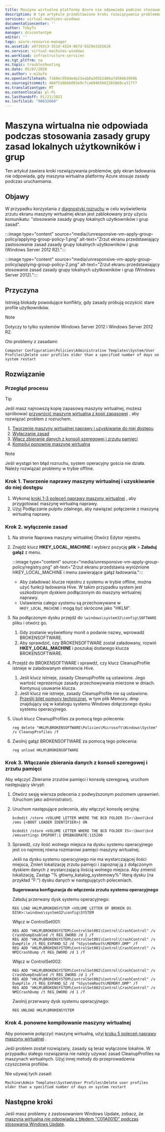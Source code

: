 ```yaml
---
title: Maszyna wirtualna platformy Azure nie odpowiada podczas stosowania zasad
description: W tym artykule przedstawiono kroki rozwiązywania problemów, w których ekran ładowania nie reaguje, gdy podczas uruchamiania na maszynie wirtualnej platformy Azure zostanie zastosowane zasady.
services: virtual-machines-windows
documentationcenter: ''
author: TobyTu
manager: dcscontentpm
editor: ''
tags: azure-resource-manager
ms.assetid: a97393c3-351d-4324-867d-9329e31b5628
ms.service: virtual-machines-windows
ms.workload: infrastructure-services
ms.tgt_pltfrm: na
ms.topic: troubleshooting
ms.date: 05/07/2020
ms.author: v-mibufo
ms.openlocfilehash: 7160ec9564ede21eab0a205b2d66a7d566639506
ms.sourcegitcommit: 484f510bbb093e9cfca694b56622b5860ca317f7
ms.translationtype: MT
ms.contentlocale: pl-PL
ms.lasthandoff: 01/21/2021
ms.locfileid: "98632660"
---
```

# <a name="vm-is-unresponsive-when-applying-group-policy-local-users-and-groups-policy"></a>Maszyna wirtualna nie odpowiada podczas stosowania zasady grupy zasad lokalnych użytkowników i grup

Ten artykuł zawiera kroki rozwiązywania problemów, gdy ekran ładowania nie odpowiada, gdy maszyna wirtualna platformy Azure stosuje zasady podczas uruchamiania.

## <a name="symptoms"></a>Objawy

W przypadku korzystania z [diagnostyki rozruchu](./boot-diagnostics.md) w celu wyświetlenia zrzutu ekranu maszyny wirtualnej ekran jest zablokowany przy użyciu komunikatu: "stosowanie zasady grupy lokalnych użytkowników i grup zasad".

:::image type="content" source="media//unresponsive-vm-apply-group-policy/applying-group-policy-1.png" alt-text="Zrzut ekranu przedstawiający zastosowanie zasad zasady grupy lokalnych użytkowników i grup (Windows Server 2012 R2).":::

:::image type="content" source="media/unresponsive-vm-apply-group-policy/applying-group-policy-2.png" alt-text="Zrzut ekranu przedstawiający stosowanie zasad zasady grupy lokalnych użytkowników i grup (Windows Server 2012).":::

## <a name="cause"></a>Przyczyna

Istnieją blokady powodujące konflikty, gdy zasady próbują oczyścić stare profile użytkowników.

> [!NOTE]
> Dotyczy to tylko systemów Windows Server 2012 i Windows Server 2012 R2.

Oto problemy z zasadami:

`Computer Configuration\Policies\Administrative Templates\System/User Profiles\Delete user profiles older than a specified number of days on system restart`

## <a name="resolution"></a>Rozwiązanie

### <a name="process-overview"></a>Przegląd procesu

> [!TIP]
> Jeśli masz najnowszą kopię zapasową maszyny wirtualnej, możesz spróbować [przywrócić maszynę wirtualną z kopii zapasowej](../../backup/backup-azure-arm-restore-vms.md) , aby rozwiązać problem z rozruchem.

1. [Tworzenie maszyny wirtualnej naprawy i uzyskiwanie do niej dostępu](#step-1-create-and-access-a-repair-vm)
1. [Wyłączanie zasad](#step-2-disable-the-policy)
1. [Włącz zbieranie danych z konsoli szeregowej i zrzutu pamięci](#step-3-enable-serial-console-and-memory-dump-collection)
1. [Kompiluj ponownie maszynę wirtualną](#step-4-rebuild-the-vm)

> [!NOTE]
> Jeśli wystąpi ten błąd rozruchu, system operacyjny gościa nie działa. Należy rozwiązać problemy w trybie offline.

### <a name="step-1-create-and-access-a-repair-vm"></a>Krok 1. Tworzenie naprawy maszyny wirtualnej i uzyskiwanie do niej dostępu

1. Wykonaj [kroki 1-3 poleceń naprawy maszyny wirtualnej](./repair-windows-vm-using-azure-virtual-machine-repair-commands.md#repair-process-example) , aby przygotować maszynę wirtualną naprawy.
2. Użyj Podłączanie pulpitu zdalnego, aby nawiązać połączenie z maszyną wirtualną naprawy.

### <a name="step-2-disable-the-policy"></a>Krok 2. wyłączenie zasad

1. Na stronie Naprawa maszyny wirtualnej Otwórz Edytor rejestru.
1. Znajdź klucz **HKEY_LOCAL_MACHINE** i wybierz pozycję **plik**  >  **Załaduj gałąź** z menu.

    :::image type="content" source="media/unresponsive-vm-apply-group-policy/registry.png" alt-text="Zrzut ekranu przedstawia wyróżnione HKEY_LOCAL_MACHINE i menu zawierające gałąź ładowania.":::

    - Aby załadować klucze rejestru z systemu w trybie offline, można użyć funkcji ładowania Hive. W takim przypadku system jest uszkodzonym dyskiem podłączonym do maszyny wirtualnej naprawy.
    - Ustawienia całego systemu są przechowywane w `HKEY_LOCAL_MACHINE` i mogą być skrócone jako "HKLM".
1. Na podłączonym dysku przejdź do `\windows\system32\config\SOFTWARE` pliku i otwórz go.

    1. Gdy zostanie wyświetlony monit o podanie nazwy, wprowadź BROKENSOFTWARE.
    1. Aby sprawdzić, czy BROKENSOFTWARE został załadowany, rozwiń **HKEY_LOCAL_MACHINE** i poszukaj dodanego klucza BROKENSOFTWARE.
1. Przejdź do BROKENSOFTWARE i sprawdź, czy klucz CleanupProfile istnieje w załadowanym elemencie Hive.

    1. Jeśli klucz istnieje, zasady CleanupProfile są ustawione. Jego wartość reprezentuje zasady przechowywania mierzone w dniach. Kontynuuj usuwanie klucza.
    1. Jeśli klucz nie istnieje, zasady CleanupProfile nie są ustawione. [Prześlij bilet pomocy technicznej](https://portal.azure.com/?#blade/Microsoft_Azure_Support/HelpAndSupportBlade), w tym plik Memory. dmp znajdujący się w katalogu systemu Windows dołączonego dysku systemu operacyjnego.

1. Usuń klucz CleanupProfiles za pomocą tego polecenia:

    ```
    reg delete "HKLM\BROKENSOFTWARE\Policies\Microsoft\Windows\System" /v CleanupProfiles /f
    ```
1.  Zwolnij gałąź BROKENSOFTWARE za pomocą tego polecenia:

    ```
    reg unload HKLM\BROKENSOFTWARE
    ```

### <a name="step-3-enable-serial-console-and-memory-dump-collection"></a>Krok 3. Włączanie zbierania danych z konsoli szeregowej i zrzutu pamięci

Aby włączyć Zbieranie zrzutów pamięci i konsolę szeregową, uruchom następujący skrypt:

1. Otwórz sesję wiersza polecenia z podwyższonym poziomem uprawnień. (Uruchom jako administrator).
1. Uruchom następujące polecenia, aby włączyć konsolę seryjną:
    
    ```
    bcdedit /store <VOLUME LETTER WHERE THE BCD FOLDER IS>:\boot\bcd /ems {<BOOT LOADER IDENTIFIER>} ON
    ```

    ```
    bcdedit /store <VOLUME LETTER WHERE THE BCD FOLDER IS>:\boot\bcd /emssettings EMSPORT:1 EMSBAUDRATE:115200
    ```
1. Sprawdź, czy ilość wolnego miejsca na dysku systemu operacyjnego jest co najmniej równa rozmiarowi pamięci maszyny wirtualnej.

    Jeśli na dysku systemu operacyjnego nie ma wystarczającej ilości miejsca, Zmień lokalizację zrzutu pamięci i zapoznaj ją z dołączonym dyskiem danych z wystarczającą ilością wolnego miejsca. Aby zmienić lokalizację, Zastąp "% główny_katalog_systemowy%" literą dysku (na przykład "F:") dysku danych w następujących poleceniach.

    **Sugerowana konfiguracja do włączenia zrzutu systemu operacyjnego**

    Załaduj przerwany dysk systemu operacyjnego:

    ```
    REG LOAD HKLM\BROKENSYSTEM <VOLUME LETTER OF BROKEN OS DISK>:\windows\system32\config\SYSTEM
    ```

    Włącz w ControlSet001:
    
    ```
    REG ADD "HKLM\BROKENSYSTEM\ControlSet001\Control\CrashControl" /v CrashDumpEnabled /t REG_DWORD /d 1 /f 
    REG ADD "HKLM\BROKENSYSTEM\ControlSet001\Control\CrashControl" /v DumpFile /t REG_EXPAND_SZ /d "%SystemRoot%\MEMORY.DMP" /f 
    REG ADD "HKLM\BROKENSYSTEM\ControlSet001\Control\CrashControl" /v NMICrashDump /t REG_DWORD /d 1 /f 
    ```

    Włącz w ControlSet002:
    
    ```
    REG ADD "HKLM\BROKENSYSTEM\ControlSet002\Control\CrashControl" /v CrashDumpEnabled /t REG_DWORD /d 1 /f 
    REG ADD "HKLM\BROKENSYSTEM\ControlSet002\Control\CrashControl" /v DumpFile /t REG_EXPAND_SZ /d "%SystemRoot%\MEMORY.DMP" /f 
    REG ADD "HKLM\BROKENSYSTEM\ControlSet002\Control\CrashControl" /v NMICrashDump /t REG_DWORD /d 1 /f 
    ```
    
    Zwolnij przerwany dysk systemu operacyjnego:

    ```
    REG UNLOAD HKLM\BROKENSYSTEM
    ```

### <a name="step-4-rebuild-the-vm"></a>Krok 4. ponowne kompilowanie maszyny wirtualnej

Aby ponownie połączyć maszynę wirtualną, użyj [kroku 5 poleceń naprawy maszyny wirtualnej](./repair-windows-vm-using-azure-virtual-machine-repair-commands.md#repair-process-example) .

Jeśli problem został rozwiązany, zasady są teraz wyłączone lokalnie. W przypadku stałego rozwiązania nie należy używać zasad CleanupProfiles na maszynach wirtualnych. Użyj innej metody do przeprowadzenia czyszczenia profilów.

Nie używaj tych zasad:

`Machine\Admin Templates\System\User Profiles\Delete user profiles older than a specified number of days on system restart`

## <a name="next-steps"></a>Następne kroki

Jeśli masz problemy z zastosowaniem Windows Update, zobacz, że [maszyna wirtualna nie odpowiada z błędem "C01A001D" podczas stosowania Windows Update](./unresponsive-vm-apply-windows-update.md).
